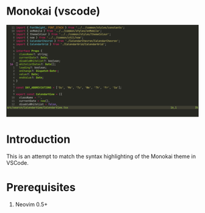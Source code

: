 # Monokai (vscode)

![monokai preview](./media/preview.png "Lua Preview")

# Introduction

This is an attempt to match the syntax highlighting of the Monokai theme in VSCode.

# Prerequisites

1. Neovim 0.5+
